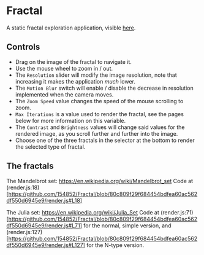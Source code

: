 # Fractal

A static fractal exploration application, visible [here](https://fractal.thundernerds.org).

## Controls
- Drag on the image of the fractal to navigate it.
- Use the mouse wheel to zoom in / out.
- The `Resolution` slider will modify the image resolution, note that increasing it makes the application *much* lower.
- The `Motion Blur` switch will enable / disable the decrease in resolution implemented when the camera moves.
- The `Zoom Speed` value changes the speed of the mouse scrolling to zoom.
- `Max Iterations` is a value used to render the fractal, see the pages below for more information on this variable.
- The `Contrast` and `Brightness` values will change said values for the rendered image, as you scroll further and further into the image.
- Choose one of the three fractals in the selector at the bottom to render the selected type of fractal.

## The fractals

The Mandelbrot set: https://en.wikipedia.org/wiki/Mandelbrot_set
Code at (render.js:18)[https://github.com/154852/Fractal/blob/80c809f29f684454bdfea60ac562df550d6945e9/render.js#L18]

The Julia set: https://en.wikipedia.org/wiki/Julia_Set
Code at (render.js:71)[https://github.com/154852/Fractal/blob/80c809f29f684454bdfea60ac562df550d6945e9/render.js#L71] for the normal, simple version, and (render.js:127)[https://github.com/154852/Fractal/blob/80c809f29f684454bdfea60ac562df550d6945e9/render.js#L127] for the N-type version.
